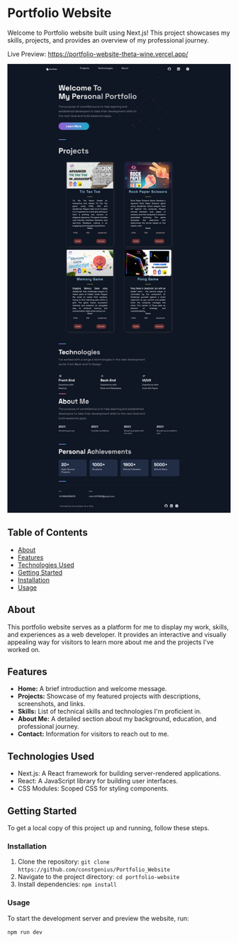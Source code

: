 # Portfolio Website

Welcome to Portfolio website built using Next.js! This project showcases my skills, projects, and provides an overview of my professional journey.

Live Preview: https://portfolio-website-theta-wine.vercel.app/ 

![Portfolio Website](public/images/Portfolio.png)

## Table of Contents

- [About](#about)
- [Features](#features)
- [Technologies Used](#technologies-used)
- [Getting Started](#getting-started)
- [Installation](#installation)
- [Usage](#usage)

## About

This portfolio website serves as a platform for me to display my work, skills, and experiences as a web developer. It provides an interactive and visually appealing way for visitors to learn more about me and the projects I've worked on.

## Features

- **Home:** A brief introduction and welcome message.
- **Projects:** Showcase of my featured projects with descriptions, screenshots, and links.
- **Skills:** List of technical skills and technologies I'm proficient in.
- **About Me:** A detailed section about my background, education, and professional journey.
- **Contact:** Information for visitors to reach out to me.

## Technologies Used

- Next.js: A React framework for building server-rendered applications.
- React: A JavaScript library for building user interfaces.
- CSS Modules: Scoped CSS for styling components.

## Getting Started

To get a local copy of this project up and running, follow these steps.

### Installation

1. Clone the repository: `git clone https://github.com/constgenius/Portfolio_Website`
2. Navigate to the project directory: `cd portfolio-website`
3. Install dependencies: `npm install`

### Usage

To start the development server and preview the website, run:

```bash
npm run dev

